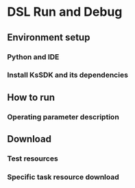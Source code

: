 # DSL Run and Debug

## Environment setup
### Python and IDE

### Install KsSDK and its dependencies

## How to run
### Operating parameter description

## Download
### Test resources

### Specific task resource download